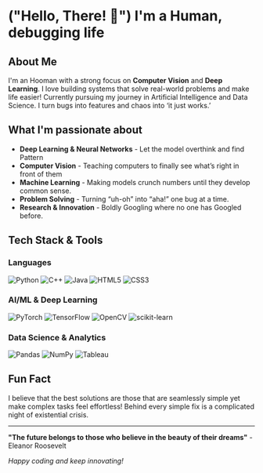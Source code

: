 #  ("Hello, There! 👋") I'm a Human, debugging life

## About Me
I'm an Hooman with a strong focus on **Computer Vision** and **Deep Learning**. I love building systems that solve real-world problems and make life easier! Currently pursuing my journey in Artificial Intelligence and Data Science. I turn bugs into features and chaos into ‘it just works.’

##  What I'm passionate about
-  **Deep Learning & Neural Networks** -  Let the model overthink and find Pattern
-  **Computer Vision** - Teaching computers to finally see what’s right in front of them 
-  **Machine Learning** - Making models crunch numbers until they develop common sense.
-  **Problem Solving** - Turning “uh-oh” into “aha!” one bug at a time.
-  **Research & Innovation** - Boldly Googling where no one has Googled before.

## Tech Stack & Tools

### Languages
![Python](https://img.shields.io/badge/-Python-3776AB?style=flat-square&logo=python&logoColor=white)
![C++](https://img.shields.io/badge/-C++-00599C?style=flat-square&logo=cplusplus&logoColor=white)
![Java](https://img.shields.io/badge/-Java-007396?style=flat-square&logo=java&logoColor=white)
![HTML5](https://img.shields.io/badge/-HTML5-E34F26?style=flat-square&logo=html5&logoColor=white)
![CSS3](https://img.shields.io/badge/-CSS3-1572B6?style=flat-square&logo=css3&logoColor=white)

### AI/ML & Deep Learning
![PyTorch](https://img.shields.io/badge/-PyTorch-EE4C2C?style=flat-square&logo=pytorch&logoColor=white)
![TensorFlow](https://img.shields.io/badge/-TensorFlow-FF6F00?style=flat-square&logo=tensorflow&logoColor=white)
![OpenCV](https://img.shields.io/badge/-OpenCV-5C3EE8?style=flat-square&logo=opencv&logoColor=white)
![scikit-learn](https://img.shields.io/badge/-scikit--learn-F7931E?style=flat-square&logo=scikit-learn&logoColor=white)

### Data Science & Analytics
![Pandas](https://img.shields.io/badge/-Pandas-150458?style=flat-square&logo=pandas&logoColor=white)
![NumPy](https://img.shields.io/badge/-NumPy-013243?style=flat-square&logo=numpy&logoColor=white)
![Tableau](https://img.shields.io/badge/-Tableau-E97627?style=flat-square&logo=tableau&logoColor=white)


## Fun Fact
I believe that the best solutions are those that are seamlessly simple yet make complex tasks feel effortless! Behind every simple fix is a complicated night of existential crisis. 

---
**"The future belongs to those who believe in the beauty of their dreams"** - Eleanor Roosevelt

*Happy coding and keep innovating!* 
